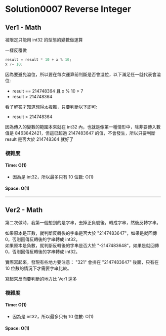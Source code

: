 # Solution0007 Reverse Integer

## Ver1 - Math

被限定只能用 int32 的型態的變數做運算

一樣反覆做  
```csharp
result = result * 10 + x % 10;
x /= 10;
```

因為要避免溢位，所以要在每次運算前判斷是否會溢位，以下滿足任一就代表會溢位:
- result == 214748364 且 x % 10 > 7
- result > 214748364

看了解答才知道想得太複雜，只要判斷以下即可:
- result > 214748364

因為傳入的變數的範圍本來就在 int32 內，也就是像第一種情形中，除非要傳入數值是 8463842421，但這已超過 2147483647 的值，不會發生，所以只要判斷 result 是否大於 214748364 就好了

### 複雜度

#### Time: O(1)
- 因為是 int32，所以最多只有 10 位數: O(1)

#### Space: O(1)

---

## Ver2 - Math

第二次做時，我第一個想到的是字串，去掉正負號後，轉成字串，然後反轉字串。  

如果原本是正數，就判斷反轉後的字串是否大於 "2147483647"，如果是就回傳 0，否則回傳反轉後的字串轉成 int32。  
如果原本是負數，就判斷反轉後的字串是否大於 "-2147483648"，如果是就回傳 0，否則回傳反轉後的字串轉成 int32。

實際寫起來，發現有些地方要注意：
"321" 會排在 "2147483647" 後面，只有在 10 位數的情況下才需要字串比較。

寫起來反而要判斷的地方比 Ver1 還多

### 複雜度

#### Time: O(1)
- 因為是 int32，所以最多只有 10 位數: O(1)

#### Space: O(1)